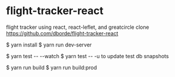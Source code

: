 # flight-tracker-react
flight tracker using react, react-leflet, and greatcircle
clone https://github.com/dborde/flight-tracker-react

$ yarn install
$ yarn run dev-server

$ yarn test -- --watch
$ yarn test -- -u to update test db snapshots

$ yarn run build
$ yarn run build:prod
